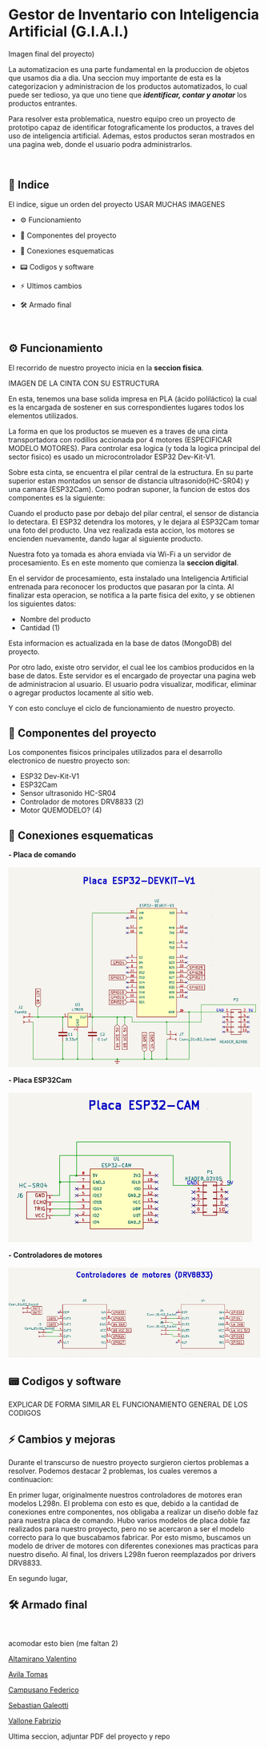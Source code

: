 # Gestor de Inventario con Inteligencia Artificial (G.I.A.I.)

Imagen final del proyecto)

La automatizacion es una parte fundamental en la produccion de objetos que usamos dia a dia. Una seccion muy importante de esta es la categorizacion y administracion de los productos automatizados, lo cual puede ser tedioso, ya que uno tiene que ***identificar, contar y anotar*** los productos entrantes.

Para resolver esta problematica, nuestro equipo creo un proyecto de prototipo capaz de identificar fotograficamente los productos, a traves del uso de inteligencia artificial. Ademas, estos productos seran mostrados en una pagina web, donde el usuario podra administrarlos.

<br>

## 📒 Indice

El indice, sigue un orden del proyecto USAR MUCHAS IMAGENES

- ⚙️ Funcionamiento

- 🔗 Componentes del proyecto

- 🔌 Conexiones esquematicas

- 📟 Codigos y software

- ⚡ Ultimos cambios

- 🛠️ Armado final

<br>

## ⚙️ Funcionamiento

El recorrido de nuestro proyecto inicia en la **seccion fisica**. 

IMAGEN DE LA CINTA CON SU ESTRUCTURA

En esta, tenemos una base solida impresa en PLA (ácido poliláctico) la cual es la encargada de sostener en sus correspondientes lugares todos los elementos utilizados.

La forma en que los productos se mueven es a traves de una cinta transportadora con rodillos accionada por 4 motores (ESPECIFICAR MODELO MOTORES). Para controlar esa logica (y toda la logica principal del sector fisico) es usado un microcontrolador ESP32 Dev-Kit-V1.

Sobre esta cinta, se encuentra el pilar central de la estructura. En su parte superior estan montados un sensor de distancia ultrasonido(HC-SR04) y una camara (ESP32Cam). Como podran suponer, la funcion de estos dos componentes es la siguiente:

Cuando el producto pase por debajo del pilar central, el sensor de distancia lo detectara. El ESP32 detendra los motores, y le dejara al ESP32Cam tomar una foto del producto. Una vez realizada esta accion, los motores se encienden nuevamente, dando lugar al siguiente producto.

Nuestra foto ya tomada es ahora enviada via Wi-Fi a un servidor de procesamiento. Es en este momento que comienza la **seccion digital**.

En el servidor de procesamiento, esta instalado una Inteligencia Artificial entrenada para reconocer los productos que pasaran por la cinta. Al finalizar esta operacion, se notifica a la parte fisica del exito, y se obtienen los siguientes datos:

- Nombre del producto
- Cantidad (1)

Esta informacion es actualizada en la base de datos (MongoDB) del proyecto.

Por otro lado, existe otro servidor, el cual lee los cambios producidos en la base de datos. Este servidor es el encargado de proyectar una pagina web de administracion al usuario. El usuario podra visualizar, modificar, eliminar o agregar productos locamente al sitio web. 

Y con esto concluye el ciclo de funcionamiento de nuestro proyecto.

## 🔗 Componentes del proyecto

Los componentes fisicos principales utilizados para el desarrollo electronico de nuestro proyecto son:

- ESP32 Dev-Kit-V1
- ESP32Cam
- Sensor ultrasonido HC-SR04
- Controlador de motores DRV8833 (2)
- Motor QUEMODELO? (4)

## 🔌 Conexiones esquematicas

**- Placa de comando**
<br>
<br>
<img src="https://github.com/fabrizioval/fabrizioval.io/blob/main/images/esp32placaesquematico.png"/>


**- Placa ESP32Cam**
<br>
<br>
<img src="https://github.com/FabrizioVal/FabrizioVal.io/blob/main/Images/ESP32CamPlaca.png"/>

**- Controladores de motores**
<br>
<br>
<img src="https://github.com/FabrizioVal/FabrizioVal.io/blob/main/Images/Controladores%20de%20motores.png"/>

## 📟 Codigos y software

EXPLICAR DE FORMA SIMILAR EL FUNCIONAMIENTO GENERAL DE LOS CODIGOS

## ⚡ Cambios y mejoras

Durante el transcurso de nuestro proyecto surgieron ciertos problemas a resolver. Podemos destacar 2 problemas, los cuales veremos a continuacion:

En primer lugar, originalmente nuestros controladores de motores eran modelos L298n.
El problema con esto es que, debido a la cantidad de conexiones entre componentes, nos obligaba a realizar un diseño doble faz para nuestra placa de comando. 
Hubo varios modelos de placa doble faz realizados para nuestro proyecto, pero no se acercaron a ser el modelo correcto para lo que buscabamos fabricar.
Por esto mismo, buscamos un modelo de driver de motores con diferentes conexiones mas practicas para nuestro diseño. 
Al final, los drivers L298n fueron reemplazados por drivers DRV8833. 

En segundo lugar, 

## 🛠️ Armado final


<br>


acomodar esto bien (me faltan 2)

[Altamirano Valentino]()

[Avila Tomas](https://github.com/VMASPAD)

[Campusano Federico](https://github.com/FedeCampu1)

[Sebastian Galeotti]()

[Vallone Fabrizio](https://github.com/FabrizioVal)










Ultima seccion, adjuntar PDF del proyecto y repo
